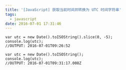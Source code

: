 ```yaml
---
title: '[JavaScript] 获取当前时间并转换为 UTC 时间字符串'
tags:
  - javascript
date: 2016-07-01 17:31:46
---
```


    var utc = new Date().toISOString().slice(0, -5);
    console.log(utc);
    //OUTPUT: 2016-07-01T09:26:52

    var utc = new Date().toISOString();
    console.log(utc);
    //OUTPUT: 2016-07-01T09:31:17.008Z